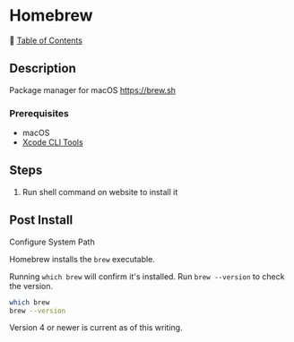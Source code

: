 # Homebrew

📁 [Table of Contents](README.md)

## Description

Package manager for macOS <https://brew.sh>

### Prerequisites

- macOS
- [Xcode CLI Tools](xcode_cli_tools.md)

## Steps

1. Run shell command on website to install it

## Post Install

Configure System Path



Homebrew installs the `brew` executable.

Running `which brew` will confirm it's installed. Run `brew --version` to check the version.

```sh
which brew
brew --version
```

Version 4 or newer is current as of this writing.
